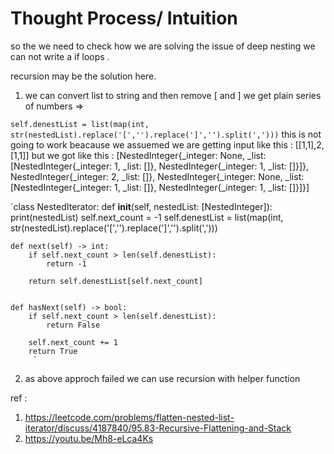 # Thought Process/ Intuition

so the we need to check how we are solving the issue of deep nesting we can not
write a if loops .

recursion may be the solution  here.

1. we can convert list to string and then remove [ and ] we get plain series of numbers =>

`self.denestList = list(map(int, str(nestedList).replace('[','').replace(']','').split(',')))`
 this is not going to work beacause we assuemed we are getting input like this : [[1,1],2,[1,1]]
 but we got like this :  [NestedInteger{_integer: None, _list: [NestedInteger{_integer: 1, _list: []}, NestedInteger{_integer: 1, _list: []}]}, NestedInteger{_integer: 2, _list: []}, NestedInteger{_integer: None, _list: [NestedInteger{_integer: 1, _list: []}, NestedInteger{_integer: 1, _list: []}]}]
 
 `class NestedIterator:
    def __init__(self, nestedList: [NestedInteger]):
        print(nestedList)
        self.next_count = -1
        self.denestList = list(map(int, str(nestedList).replace('[','').replace(']','').split(',')))
        
    
    def next(self) -> int:
        if self.next_count > len(self.denestList):
            return -1
        
        return self.denestList[self.next_count]
        
    
    def hasNext(self) -> bool:
        if self.next_count > len(self.denestList):
            return False
        
        self.next_count += 1
        return True
         `

2. as above approch failed we can use recursion with helper function

ref :

1. https://leetcode.com/problems/flatten-nested-list-iterator/discuss/4187840/95.83-Recursive-Flattening-and-Stack
2. https://youtu.be/Mh8-eLca4Ks





